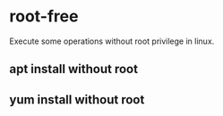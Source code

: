 # root-free
Execute some operations without root privilege in linux.

## apt install without root

## yum install without root
